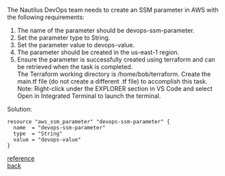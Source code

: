 The Nautilus DevOps team needs to create an SSM parameter in AWS with the following requirements:  
1) The name of the parameter should be devops-ssm-parameter.  
2) Set the parameter type to String.  
3) Set the parameter value to devops-value.  
4) The parameter should be created in the us-east-1 region.  
5) Ensure the parameter is successfully created using terraform and can be retrieved when the task is completed.  
The Terraform working directory is /home/bob/terraform. Create the main.tf file (do not create a different .tf file) to accomplish this task.  
Note: Right-click under the EXPLORER section in VS Code and select Open in Integrated Terminal to launch the terminal.

Solution:  
```
resource "aws_ssm_parameter" "devops-ssm-parameter" {
  name  = "devops-ssm-parameter"
  type  = "String"
  value = "devops-value"
}
```

[reference](https://registry.terraform.io/providers/hashicorp/aws/latest/docs/resources/ssm_parameter.html)   
[back](https://github.com/MederD/Kodekloud-Engineer-Tasks/tree/main)
